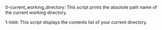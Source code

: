 0-current_working_directory: This script prints the absolute path name of the current working directory.

1-listit: This script displays the contents list of your current directory.
